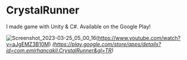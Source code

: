 # CrystalRunner
I made game with Unity &amp; C#. Available on the Google Play!


![Screenshot_2023-03-25_05_00_16](https://user-images.githubusercontent.com/91792539/227680183-b915bb59-e3b3-44b2-92dc-19b65f0e70ca.png)(https://www.youtube.com/watch?v=aJgEMZ3B10M)
*(https://play.google.com/store/apps/details?id=com.emirhancakil.CrystalRunner&gl=TR)*
